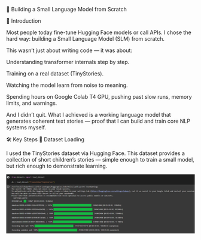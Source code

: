 🧠 Building a Small Language Model from Scratch






🌟 Introduction

Most people today fine-tune Hugging Face models or call APIs.
I chose the hard way: building a Small Language Model (SLM) from scratch.

This wasn’t just about writing code — it was about:

Understanding transformer internals step by step.

Training on a real dataset (TinyStories).

Watching the model learn from noise to meaning.

Spending hours on Google Colab T4 GPU, pushing past slow runs, memory limits, and warnings.

And I didn’t quit.
What I achieved is a working language model that generates coherent text stories — proof that I can build and train core NLP systems myself.

🛠️ Key Steps
🔹 Dataset Loading

I used the TinyStories dataset via Hugging Face.
This dataset provides a collection of short children’s stories — simple enough to train a small model, but rich enough to demonstrate learning.

<p align="center">
  <img src="https://raw.githubusercontent.com/manireddy11/SMALL-LANGUAGE-MODEL--SLM----FROM-SCRATCH/2473e314b2bb8796488226fa0dc782756027e238/Screenshot%202025-08-26%20220425.png" alt="Project screenshot" />
</p>


